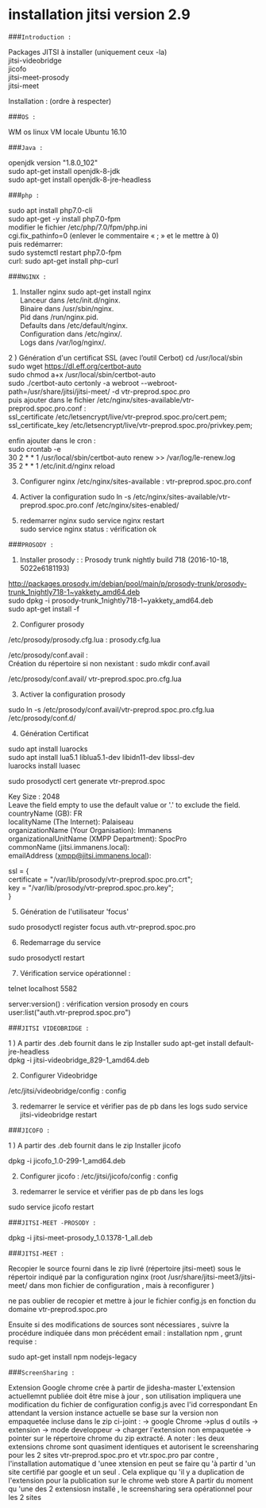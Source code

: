 # installation  jitsi version 2.9 

###`Introduction :`

Packages JITSI à installer  (uniquement ceux -la)<br/>
jitsi-videobridge<br/>
jicofo<br/>
jitsi-meet-prosody<br/>
jitsi-meet<br/>
 
Installation : (ordre à respecter)

###`OS :`

WM os linux VM locale Ubuntu 16.10

###`Java :`

openjdk version "1.8.0_102"<br/>
sudo apt-get install openjdk-8-jdk<br/>
sudo apt-get install openjdk-8-jre-headless<br/>

###`php :`

sudo apt install php7.0-cli<br/>
sudo apt-get -y install php7.0-fpm<br/>
modifier le fichier /etc/php/7.0/fpm/php.ini<br/>
cgi.fix_pathinfo=0   (enlever le commentaire « ; » et le mettre à 0)<br/>
puis redémarrer:<br/>
sudo systemctl restart php7.0-fpm<br/>
curl: sudo apt-get install php-curl<br/>

###`NGINX :`

1) Installer  nginx
sudo apt-get install nginx<br/>
Lanceur dans /etc/init.d/nginx.<br/>
Binaire dans /usr/sbin/nginx.<br/>
Pid dans /run/nginx.pid.<br/>
Defaults dans /etc/default/nginx.<br/>
Configuration dans /etc/nginx/.<br/>
Logs dans /var/log/nginx/.<br/>

2 ) Génération d'un certificat SSL (avec  l’outil Cerbot)
cd /usr/local/sbin<br/>
sudo wget https://dl.eff.org/certbot-auto<br/>
sudo chmod a+x /usr/local/sbin/certbot-auto<br/>
sudo ./certbot-auto certonly -a webroot --webroot-path=/usr/share/jitsi/jitsi-meet/ -d vtr-preprod.spoc.pro<br/>
puis ajouter dans le fichier /etc/nginx/sites-available/vtr-preprod.spoc.pro.conf :<br/>
     ssl_certificate /etc/letsencrypt/live/vtr-preprod.spoc.pro/cert.pem; <br/>
     ssl_certificate_key /etc/letsencrypt/live/vtr-preprod.spoc.pro/privkey.pem; <br/>

enfin ajouter dans le cron : <br/>
sudo crontab -e <br/>
30 2 * * 1 /usr/local/sbin/certbot-auto renew >> /var/log/le-renew.log <br/>
35 2 * * 1 /etc/init.d/nginx reload <br/>
  
3) Configurer nginx
/etc/nginx/sites-available : vtr-preprod.spoc.pro.conf
 
4) Activer la configuration
sudo ln -s /etc/nginx/sites-available/vtr-preprod.spoc.pro.conf  /etc/nginx/sites-enabled/ 
 
5) redemarrer nginx
sudo service nginx restart<br/>
sudo service nginx  status : vérification ok <br/>

###`PROSODY :`
 
1) Installer prosody : : Prosody trunk nightly build 718 (2016-10-18, 5022e6181193)
 
http://packages.prosody.im/debian/pool/main/p/prosody-trunk/prosody-trunk_1nightly718-1~yakkety_amd64.deb<br/>
sudo dpkg -i prosody-trunk_1nightly718-1~yakkety_amd64.deb <br/>
sudo apt-get install -f <br/>
 
2) Configurer prosody
 
/etc/prosody/prosody.cfg.lua : prosody.cfg.lua<br/>
 
/etc/prosody/conf.avail :<br/>
Création du répertoire si non nexistant : sudo mkdir conf.avail<br/>
 
/etc/prosody/conf.avail/ vtr-preprod.spoc.pro.cfg.lua<br/>
 
3) Activer la configuration prosody
 
sudo ln -s /etc/prosody/conf.avail/vtr-preprod.spoc.pro.cfg.lua  /etc/prosody/conf.d/<br/>
 
 
4) Génération Certificat
 
sudo apt install luarocks<br/>
sudo apt install lua5.1 liblua5.1-dev libidn11-dev libssl-dev<br/>
luarocks install luasec<br/>
 
sudo prosodyctl cert generate vtr-preprod.spoc<br/>
 
Key Size : 2048<br/>
 Leave the field empty to use the default value or '.' to exclude the field.<br/>
countryName (GB): FR<br/>
localityName (The Internet): Palaiseau<br/>
organizationName (Your Organisation): Immanens<br/>
organizationalUnitName (XMPP Department): SpocPro<br/>
commonName (jitsi.immanens.local): <br/>
emailAddress (xmpp@jitsi.immanens.local): <br/>
 
 
ssl = {<br/>
        certificate = "/var/lib/prosody/vtr-preprod.spoc.pro.crt";<br/>
        key = "/var/lib/prosody/vtr-preprod.spoc.pro.key";<br/>
 }
 
 
5) Génération de l'utilisateur 'focus'
 
sudo prosodyctl register focus auth.vtr-preprod.spoc.pro <secret><br/>
  
 
6) Redemarrage du service
 
sudo prosodyctl restart<br/>
 
7) Vérification service opérationnel :
 
telnet localhost 5582<br/>
 
server:version() : vérification version prosody en cours<br/>
user:list("auth.vtr-preprod.spoc.pro")<br/>

###`JITSI VIDEOBRIDGE :`
 
1 ) A partir des .deb fournit dans le zip Installer
sudo apt-get install default-jre-headless<br/>
dpkg -i jitsi-videobridge_829-1_amd64.deb<br/>
 
2) Configurer Videobridge
 
/etc/jitsi/videobridge/config : config<br/>
 
3) redemarrer le service et vérifier pas de pb dans les logs
sudo service jitsi-videobridge restart<br/>
 
###`JICOFO :`
 
 1 ) A partir des .deb fournit dans le zip Installer jicofo
 
dpkg -i jicofo_1.0-299-1_amd64.deb<br/>
 
2) Configurer jicofo :
/etc/jitsi/jicofo/config : config
 
3) redemarrer le service et vérifier pas de pb dans les logs
 
sudo service jicofo restart

###`JITSI-MEET -PROSODY :`
 
 dpkg -i jitsi-meet-prosody_1.0.1378-1_all.deb
 
###`JITSI-MEET :`
  
  Recopier le source fourni dans le zip livré  (répertoire jitsi-meet) sous
le répertoir indiqué par la configuration nginx
(root /usr/share/jitsi-meet3/jitsi-meet/  dans mon fichier de configuration , mais à reconfigurer )
 
ne pas oublier de recopier et mettre à jour le fichier config.js en fonction du domaine  vtr-preprod.spoc.pro
 
Ensuite si des modifications de sources sont nécessiares , suivre la procédure indiquée dans mon précédent email :
installation npm , grunt  requise :<br/>
 
sudo apt-get install npm nodejs-legacy

###`ScreenSharing :`
  
Extension Google chrome crée à partir de jidesha-master
L'extension actuellemnt publiée doit être mise à jour , son utilisation impliquera une modification du fichier de configuration config.js avec l'id correspondant
En attendant la version instance actuelle se base sur la version non empaquetée incluse dans le zip ci-joint :
-> google Chrome ->plus d outils -> extension -> mode developpeur -> charger l'extension non empaquetée -> pointer sur le répertoire chrome du zip extracté.
A noter : les deux extensions chrome sont quasiment identiques et autorisent le screensharing pour les 2 sites  vtr-preprod.spoc.pro et vtr.spoc.pro
par contre , l'installation automatique d 'unee xtension en peut se faire qu 'à partir d 'un site certifié par google et  un seul . Cela explique qu 'il y a duplication de l'extension pour la publication sur le chrome web store
A partir du moment qu 'une des 2 extensiosn installé , le screensharing sera opérationnel pour les 2 sites






